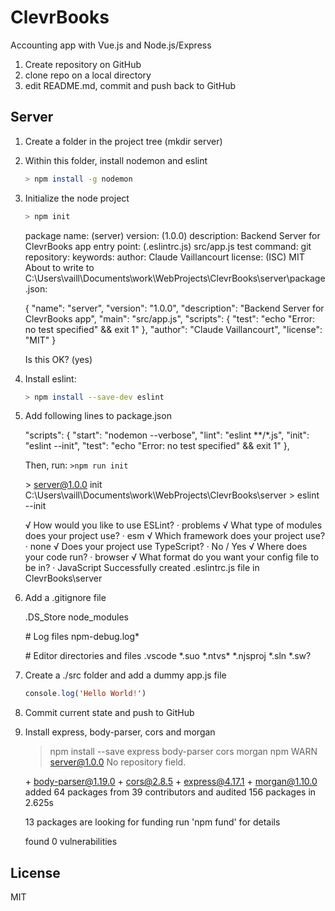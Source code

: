 # ClevrBooks
Accounting app with Vue.js and Node.js/Express

1. Create repository on GitHub
2. clone repo on a local directory
3. edit README.md, commit and push back to GitHub


## Server

1. Create a folder in the project tree (mkdir server)

2. Within this folder, install nodemon and eslint
    ```sh
    > npm install -g nodemon
    ```

3. Initialize the node project
    ```sh
    > npm init
    ```
    
     package name: (server)
     version: (1.0.0)
     description: Backend Server for ClevrBooks app
     entry point: (.eslintrc.js) src/app.js
     test command:
     git repository:
     keywords:
     author: Claude Vaillancourt
     license: (ISC) MIT
     About to write to C:\Users\vaill\Documents\work\WebProjects\ClevrBooks\server\package.json:

     {
        "name": "server",
        "version": "1.0.0",
        "description": "Backend Server for ClevrBooks app",
        "main": "src/app.js",
        "scripts": {
            "test": "echo \"Error: no test specified\" && exit 1"
        },
        "author": "Claude Vaillancourt",
        "license": "MIT"
     }

    Is this OK? (yes)

4. Install eslint:
    ```sh
    > npm install --save-dev eslint
    ```

5. Add following lines to package.json

    "scripts": {
        "start": "nodemon --verbose",
        "lint": "eslint **/*.js",
        "init": "eslint --init",
        "test": "echo \"Error: no test specified\" && exit 1"
    },

    Then, run:
    `>npm run init`

    \> server@1.0.0 init C:\Users\vaill\Documents\work\WebProjects\ClevrBooks\server
    \> eslint --init

    √ How would you like to use ESLint? · problems
    √ What type of modules does your project use? · esm
    √ Which framework does your project use? · none
    √ Does your project use TypeScript? · No / Yes
    √ Where does your code run? · browser
    √ What format do you want your config file to be in? · JavaScript
    Successfully created .eslintrc.js file in ClevrBooks\server

6. Add a .gitignore file

    .DS_Store
    node_modules

    \# Log files
    npm-debug.log*

    \# Editor directories and files
    .vscode
    *.suo
    \*.ntvs\*
    *.njsproj
    *.sln
    *.sw?


7. Create a ./src folder and add a dummy app.js file
    ```hs
    console.log('Hello World!')
    ```

8. Commit current state and push to GitHub

9. Install express, body-parser, cors and morgan

    >npm install --save express body-parser cors morgan
    npm WARN server@1.0.0 No repository field.

    \+ body-parser@1.19.0
    \+ cors@2.8.5
    \+ express@4.17.1
    \+ morgan@1.10.0
    added 64 packages from 39 contributors and audited 156 packages in 2.625s

    13 packages are looking for funding
    run 'npm fund' for details

    found 0 vulnerabilities

## License

MIT

